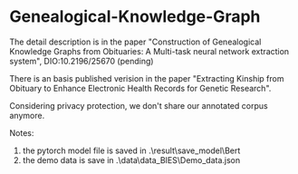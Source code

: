 # Genealogical-Knowledge-Graph
The detail description is in the paper "Construction of Genealogical Knowledge Graphs from Obituaries: A Multi-task neural network extraction system", DIO:10.2196/25670 (pending)

There is an basis published verision in the paper "Extracting Kinship from Obituary to Enhance Electronic Health Records for Genetic Research".

Considering privacy protection, we don't share our annotated corpus anymore.



Notes:
1. the pytorch model file is saved in .\result\save_model\Bert
2. the demo data is save in .\data\data_BIES\Demo_data.json
